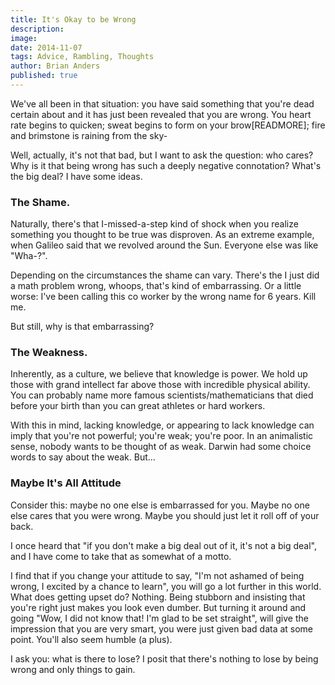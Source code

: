 ```yaml
---
title: It's Okay to be Wrong
description:
image:
date: 2014-11-07
tags: Advice, Rambling, Thoughts
author: Brian Anders
published: true
---
```


We've all been in that situation: you have said something that you're dead certain about and it has just been revealed that you are wrong. You heart rate begins to quicken; sweat begins to form on your brow[READMORE]; fire and brimstone is raining from the sky-

Well, actually, it's not that bad, but I want to ask the question: who cares? Why is it that being wrong has such a deeply negative connotation? What's the big deal? I have some ideas.

### The Shame.

Naturally, there's that I-missed-a-step kind of shock when you realize something you thought to be true was disproven. As an extreme example, when Galileo said that we revolved around the Sun. Everyone else was like "Wha-?".

Depending on the circumstances the shame can vary. There's the I just did a math problem wrong, whoops, that's kind of embarrassing. Or a little worse: I've been calling this co worker by the wrong name for 6 years. Kill me.

But still, why is that embarrassing?

### The Weakness.

Inherently, as a culture, we believe that knowledge is power. We hold up those with grand intellect far above those with incredible physical ability. You can probably name more famous scientists/mathematicians that died before your birth than you can great athletes or hard workers.

With this in mind, lacking knowledge, or appearing to lack knowledge can imply that you're not powerful; you're weak; you're poor. In an animalistic sense, nobody wants to be thought of as weak. Darwin had some choice words to say about the weak. But...

### Maybe It's All Attitude

Consider this: maybe no one else is embarrassed for you. Maybe no one else cares that you were wrong. Maybe you should just let it roll off of your back.

I once heard that "if you don't make a big deal out of it, it's not a big deal", and I have come to take that as somewhat of a motto.

I find that if you change your attitude to say, "I'm not ashamed of being wrong, I excited by a chance to learn", you will go a lot further in this world. What does getting upset do? Nothing. Being stubborn and insisting that you're right just makes you look even dumber. But turning it around and going "Wow, I did not know that! I'm glad to be set straight", will give the impression that you are very smart, you were just given bad data at some point. You'll also seem humble (a plus).

I ask you: what is there to lose? I posit that there's nothing to lose by being wrong and only things to gain.
